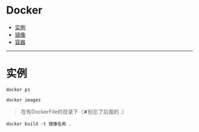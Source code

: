 # Docker

* [实例](#实例)
* [镜像](#镜像)
* [容器](#容器)

---
# 实例
```
docker ps
```
```
docker images
```
> 在有DockerFile的目录下（✘别忘了后面的 .）
```
docker build -t 镜像名称 .
```
